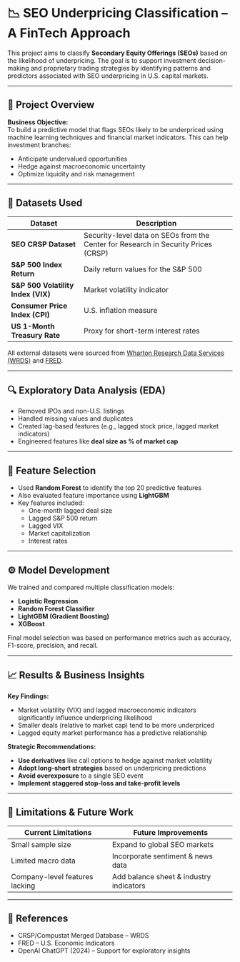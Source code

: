 # 📉 SEO Underpricing Classification – A FinTech Approach

This project aims to classify **Secondary Equity Offerings (SEOs)** based on the likelihood of underpricing. The goal is to support investment decision-making and proprietary trading strategies by identifying patterns and predictors associated with SEO underpricing in U.S. capital markets.

---

## 📌 Project Overview

**Business Objective:**  
To build a predictive model that flags SEOs likely to be underpriced using machine learning techniques and financial market indicators. This can help investment branches:

- Anticipate undervalued opportunities
- Hedge against macroeconomic uncertainty
- Optimize liquidity and risk management

---

## 📂 Datasets Used

| Dataset | Description |
|--------|-------------|
| **SEO CRSP Dataset** | Security-level data on SEOs from the Center for Research in Security Prices (CRSP) |
| **S&P 500 Index Return** | Daily return values for the S&P 500 |
| **S&P 500 Volatility Index (VIX)** | Market volatility indicator |
| **Consumer Price Index (CPI)** | U.S. inflation measure |
| **US 1-Month Treasury Rate** | Proxy for short-term interest rates |

All external datasets were sourced from [Wharton Research Data Services (WRDS)](https://wrds-www.wharton.upenn.edu/) and [FRED](https://fred.stlouisfed.org/).

---

## 🔍 Exploratory Data Analysis (EDA)

- Removed IPOs and non-U.S. listings
- Handled missing values and duplicates
- Created lag-based features (e.g., lagged stock price, lagged market indicators)
- Engineered features like **deal size as % of market cap**

---

## 🧪 Feature Selection

- Used **Random Forest** to identify the top 20 predictive features
- Also evaluated feature importance using **LightGBM**
- Key features included:  
  - One-month lagged deal size  
  - Lagged S&P 500 return  
  - Lagged VIX  
  - Market capitalization  
  - Interest rates  

---

## ⚙️ Model Development

We trained and compared multiple classification models:

- **Logistic Regression**
- **Random Forest Classifier**
- **LightGBM (Gradient Boosting)**
- **XGBoost**

Final model selection was based on performance metrics such as accuracy, F1-score, precision, and recall.

---

## 📈 Results & Business Insights

**Key Findings:**
- Market volatility (VIX) and lagged macroeconomic indicators significantly influence underpricing likelihood
- Smaller deals (relative to market cap) tend to be more underpriced
- Lagged equity market performance has a predictive relationship

**Strategic Recommendations:**
- **Use derivatives** like call options to hedge against market volatility
- **Adopt long-short strategies** based on underpricing predictions
- **Avoid overexposure** to a single SEO event
- **Implement staggered stop-loss and take-profit levels**

---

## 🚧 Limitations & Future Work

| Current Limitations | Future Improvements |
|---------------------|---------------------|
| Small sample size   | Expand to global SEO markets |
| Limited macro data  | Incorporate sentiment & news data |
| Company-level features lacking | Add balance sheet & industry indicators |

---

## 📎 References

- CRSP/Compustat Merged Database – WRDS  
- FRED – U.S. Economic Indicators  
- OpenAI ChatGPT (2024) – Support for exploratory insights
